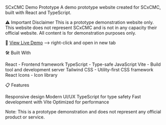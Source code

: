 SCxCMC Demo Prototype
A demo prototype website created for SCxCMC, built with React and TypeScript.

⚠️ Important Disclaimer
This is a prototype demonstration website only. This website does not represent SCxCMC and is not in any capacity their official website. All content is for demonstration purposes only.

🚀 [View Live Demo](https://scxcmc.netlify.app/) --> right-click and open in new tab

🛠️ Built With

React - Frontend framework
TypeScript - Type-safe JavaScript
Vite - Build tool and development server
Tailwind CSS - Utility-first CSS framework
React Icons - Icon library

📋 Features

Responsive design
Modern UI/UX
TypeScript for type safety
Fast development with Vite
Optimized for performance

Note: This is a prototype demonstration and does not represent any official product or service.
